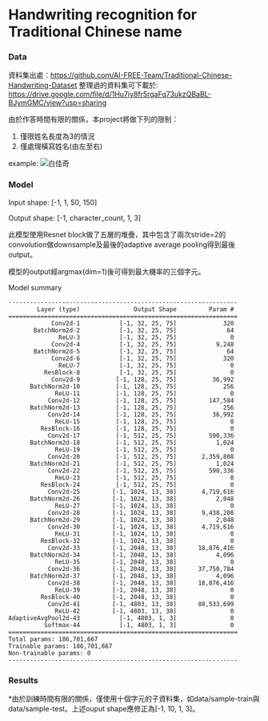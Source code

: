 # Handwriting recognition for Traditional Chinese name

### Data
資料集出處：https://github.com/AI-FREE-Team/Traditional-Chinese-Handwriting-Dataset
整理過的資料集可下載於: https://drive.google.com/file/d/1Hu7iy8fr5rqaFq73ukzQBaBL-BJymGMC/view?usp=sharing

由於作答時間有限的關係，本project將做下列的限制：
1. 僅限姓名長度為3的情況
2. 僅處理橫寫姓名(由左至右)

example:
![白佳奇](https://github.com/HectorNet/ctbc_hw/data/白佳奇.png)


### Model
Input shape: [-1, 1, 50, 150]

Output shape: [-1, character_count, 1, 3]

此模型使用Resnet block做了五層的堆疊，其中包含了兩次stride=2的convolution做downsample及最後的adaptive average pooling得到最後output。

模型的output經argmax(dim=1)後可得到最大機率的三個字元。

Model summary
```
----------------------------------------------------------------
        Layer (type)               Output Shape         Param #
================================================================
            Conv2d-1           [-1, 32, 25, 75]             320
       BatchNorm2d-2           [-1, 32, 25, 75]              64
              ReLU-3           [-1, 32, 25, 75]               0
            Conv2d-4           [-1, 32, 25, 75]           9,248
       BatchNorm2d-5           [-1, 32, 25, 75]              64
            Conv2d-6           [-1, 32, 25, 75]             320
              ReLU-7           [-1, 32, 25, 75]               0
          ResBlock-8           [-1, 32, 25, 75]               0
            Conv2d-9          [-1, 128, 25, 75]          36,992
      BatchNorm2d-10          [-1, 128, 25, 75]             256
             ReLU-11          [-1, 128, 25, 75]               0
           Conv2d-12          [-1, 128, 25, 75]         147,584
      BatchNorm2d-13          [-1, 128, 25, 75]             256
           Conv2d-14          [-1, 128, 25, 75]          36,992
             ReLU-15          [-1, 128, 25, 75]               0
         ResBlock-16          [-1, 128, 25, 75]               0
           Conv2d-17          [-1, 512, 25, 75]         590,336
      BatchNorm2d-18          [-1, 512, 25, 75]           1,024
             ReLU-19          [-1, 512, 25, 75]               0
           Conv2d-20          [-1, 512, 25, 75]       2,359,808
      BatchNorm2d-21          [-1, 512, 25, 75]           1,024
           Conv2d-22          [-1, 512, 25, 75]         590,336
             ReLU-23          [-1, 512, 25, 75]               0
         ResBlock-24          [-1, 512, 25, 75]               0
           Conv2d-25         [-1, 1024, 13, 38]       4,719,616
      BatchNorm2d-26         [-1, 1024, 13, 38]           2,048
             ReLU-27         [-1, 1024, 13, 38]               0
           Conv2d-28         [-1, 1024, 13, 38]       9,438,208
      BatchNorm2d-29         [-1, 1024, 13, 38]           2,048
           Conv2d-30         [-1, 1024, 13, 38]       4,719,616
             ReLU-31         [-1, 1024, 13, 38]               0
         ResBlock-32         [-1, 1024, 13, 38]               0
           Conv2d-33         [-1, 2048, 13, 38]      18,876,416
      BatchNorm2d-34         [-1, 2048, 13, 38]           4,096
             ReLU-35         [-1, 2048, 13, 38]               0
           Conv2d-36         [-1, 2048, 13, 38]      37,750,784
      BatchNorm2d-37         [-1, 2048, 13, 38]           4,096
           Conv2d-38         [-1, 2048, 13, 38]      18,876,416
             ReLU-39         [-1, 2048, 13, 38]               0
         ResBlock-40         [-1, 2048, 13, 38]               0
           Conv2d-41         [-1, 4803, 13, 38]      88,533,699
             ReLU-42         [-1, 4803, 13, 38]               0
AdaptiveAvgPool2d-43           [-1, 4803, 1, 3]               0
          Softmax-44           [-1, 4803, 1, 3]               0
================================================================
Total params: 186,701,667
Trainable params: 186,701,667
Non-trainable params: 0
----------------------------------------------------------------
```

### Results
*由於訓練時間有限的關係，僅使用十個字元的子資料集，如data/sample-train與data/sample-test。上述ouput shape應修正為[-1, 10, 1, 3]。

